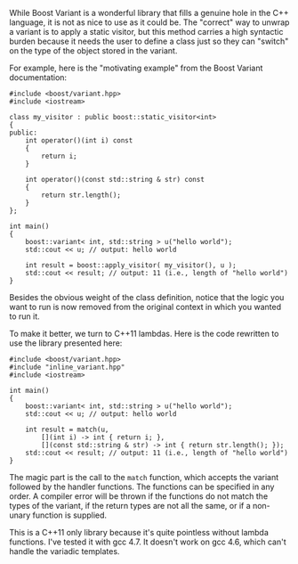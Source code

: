 While Boost Variant is a wonderful library that fills a genuine hole in the C++ language, it is not
as nice to use as it could be.  The "correct" way to unwrap a variant is to apply a static visitor,
but this method carries a high syntactic burden because it needs the user to define a class just so
they can "switch" on the type of the object stored in the variant.

For example, here is the "motivating example" from the Boost Variant documentation:

    #include <boost/variant.hpp>
    #include <iostream>

    class my_visitor : public boost::static_visitor<int>
    {
    public:
        int operator()(int i) const
        {
            return i;
        }
        
        int operator()(const std::string & str) const
        {
            return str.length();
        }
    };

    int main()
    {
        boost::variant< int, std::string > u("hello world");
        std::cout << u; // output: hello world

        int result = boost::apply_visitor( my_visitor(), u );
        std::cout << result; // output: 11 (i.e., length of "hello world")
    }

Besides the obvious weight of the class definition, notice that the logic you want to run is now
removed from the original context in which you wanted to run it.

To make it better, we turn to C++11 lambdas.  Here is the code rewritten to use the library
presented here:

    #include <boost/variant.hpp>
    #include "inline_variant.hpp"
    #include <iostream>

    int main()
    {
        boost::variant< int, std::string > u("hello world");
        std::cout << u; // output: hello world

        int result = match(u,
            [](int i) -> int { return i; },
            [](const std::string & str) -> int { return str.length(); });
        std::cout << result; // output: 11 (i.e., length of "hello world")
    }

The magic part is the call to the `match` function, which accepts the variant followed by the
handler functions.  The functions can be specified in any order.  A compiler error will be thrown if
the functions do not match the types of the variant, if the return types are not all the same, or if
a non-unary function is supplied.

This is a C++11 only library because it's quite pointless without lambda functions.  I've tested it
with gcc 4.7.  It doesn't work on gcc 4.6, which can't handle the variadic templates.
